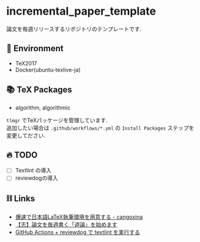 # incremental_paper_template
論文を毎週リリースするリポジトリのテンプレートです.

## 🌲 Environment
- TeX2017
- Docker(ubuntu-texlive-ja)

## 📚 TeX Packages
- algorithm, algorithmic

`tlmgr` でTeXパッケージを管理しています.   
追加したい場合は `.github/workflows/*.yml` の `Install Packages` ステップを変更してださい.

## 🔥 TODO
- [ ] Textlint の導入
- [ ] reviewdogの導入

## ⛓ Links
- [爆速で日本語LaTeX執筆環境を用意する - cangoxina](https://korosuke613.hatenablog.com/entry/2019/06/24/171246)
- [【志】論文を毎週書く「週論」を始めます](https://zenn.dev/ganariya/articles/weekly-paper-trial)
- [GitHub Actions + reviewdog で textlint を実行する](https://blog.chick-p.work/github-actions-reviewdog-textlint/)
